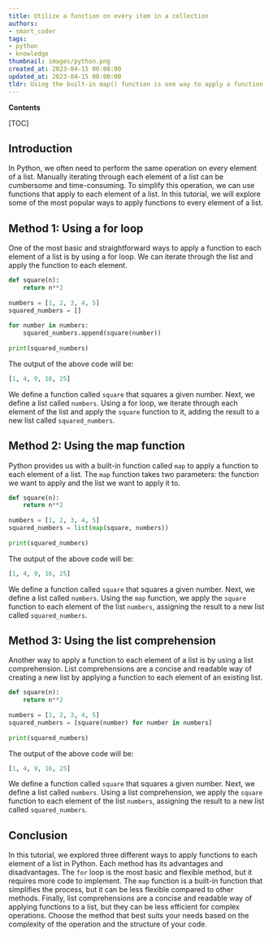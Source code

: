```yaml
---
title: Utilize a function on every item in a collection
authors:
- smart_coder
tags:
- python
- knowledge
thumbnail: images/python.png
created_at: 2023-04-15 00:00:00
updated_at: 2023-04-15 00:00:00
tldr: Using the built-in map() function is one way to apply a function to each element of a list in Python.
---
```


**Contents**

[TOC]

## Introduction

In Python, we often need to perform the same operation on every element of a list. Manually iterating through each element of a list can be cumbersome and time-consuming. To simplify this operation, we can use functions that apply to each element of a list. In this tutorial, we will explore some of the most popular ways to apply functions to every element of a list.

## Method 1: Using a for loop

One of the most basic and straightforward ways to apply a function to each element of a list is by using a for loop. We can iterate through the list and apply the function to each element.

```python
def square(n):
    return n**2
 
numbers = [1, 2, 3, 4, 5]
squared_numbers = []
 
for number in numbers:
    squared_numbers.append(square(number))
 
print(squared_numbers)
```

The output of the above code will be:

```python
[1, 4, 9, 16, 25]
```

We define a function called `square` that squares a given number. Next, we define a list called `numbers`. Using a for loop, we iterate through each element of the list and apply the `square` function to it, adding the result to a new list called `squared_numbers`.

## Method 2: Using the map function

Python provides us with a built-in function called `map` to apply a function to each element of a list. The `map` function takes two parameters: the function we want to apply and the list we want to apply it to.

```python
def square(n):
    return n**2
 
numbers = [1, 2, 3, 4, 5]
squared_numbers = list(map(square, numbers))
 
print(squared_numbers)
```

The output of the above code will be:

```python
[1, 4, 9, 16, 25]
```

We define a function called `square` that squares a given number. Next, we define a list called `numbers`. Using the `map` function, we apply the `square` function to each element of the list `numbers`, assigning the result to a new list called `squared_numbers`.

## Method 3: Using the list comprehension

Another way to apply a function to each element of a list is by using a list comprehension. List comprehensions are a concise and readable way of creating a new list by applying a function to each element of an existing list.

```python
def square(n):
    return n**2
 
numbers = [1, 2, 3, 4, 5]
squared_numbers = [square(number) for number in numbers]
 
print(squared_numbers)
```

The output of the above code will be:

```python
[1, 4, 9, 16, 25]
```

We define a function called `square` that squares a given number. Next, we define a list called `numbers`. Using a list comprehension, we apply the `square` function to each element of the list `numbers`, assigning the result to a new list called `squared_numbers`.

## Conclusion

In this tutorial, we explored three different ways to apply functions to each element of a list in Python. Each method has its advantages and disadvantages. The `for` loop is the most basic and flexible method, but it requires more code to implement. The `map` function is a built-in function that simplifies the process, but it can be less flexible compared to other methods. Finally, list comprehensions are a concise and readable way of applying functions to a list, but they can be less efficient for complex operations. Choose the method that best suits your needs based on the complexity of the operation and the structure of your code.
